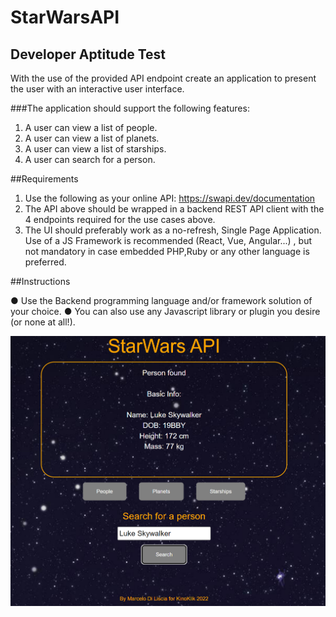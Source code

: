 # StarWarsAPI
## Developer Aptitude Test
With the use of the provided API endpoint create an application to present the user
with an interactive user interface.

###The application should support the following features:

1. A user can view a list of people.
2. A user can view a list of planets.
3. A user can view a list of starships.
4. A user can search for a person.
 
##Requirements

1. Use the following as your online API: https://swapi.dev/documentation
2. The API above should be wrapped in a backend REST API client with the 4
endpoints required for the use cases above.
3. The UI should preferably work as a no-refresh, Single Page Application. Use
of a JS Framework is recommended (React, Vue, Angular...) , but not
mandatory in case embedded PHP,Ruby or any other language is preferred.

##Instructions

● Use the Backend programming language and/or framework solution of your
choice.
● You can also use any Javascript library or plugin you desire (or none at all!).

![](starwarsapi.png)
